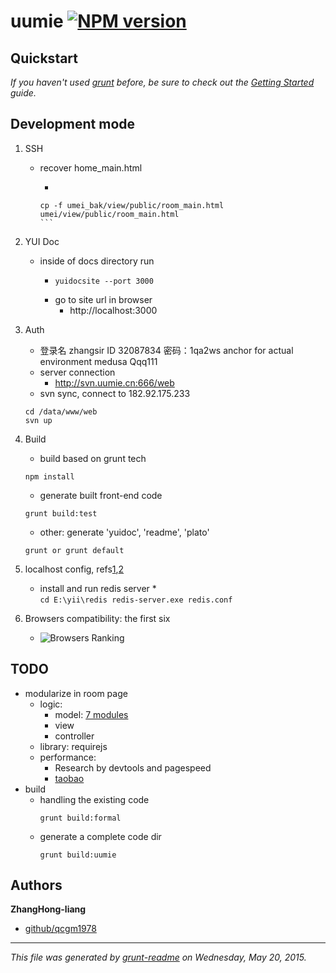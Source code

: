 # uumie [![NPM version](https://badge.fury.io/js/uumie.png)](http://badge.fury.io/js/uumie) 

> 

## Quickstart
_If you haven't used [grunt](grunt.js) before, be sure to check out the [Getting Started](http://gruntjs.com/getting-started) guide._




## Development mode
1. SSH
      * recover home_main.html
          *  ```
            cp -f umei_bak/view/public/room_main.html umei/view/public/room_main.html 
            ```
2. YUI Doc
      * inside of docs directory run 
        *   ```
            yuidocsite --port 3000 
            ```
        * go to site url in browser
            * http://localhost:3000 
3. Auth
      * 登录名 zhangsir     ID 32087834
        密码：1qa2ws
        anchor for actual environment
        medusa
        Qqq111
      * server connection
        * http://svn.uumie.cn:666/web
      * svn sync, connect to 182.92.175.233
      
      ```        
      cd /data/www/web
      svn up
      ```          
4. Build
      * build based on grunt tech
      
      ```
      npm install
      ```
        
      * generate built front-end code
      
      ```
      grunt build:test
      ```
      
      * other: generate 'yuidoc', 'readme', 'plato'
      
      ```
      grunt or grunt default
      ```
5. localhost config, refs[1](http://blog.163.com/fan_xy_qingyuan/blog/static/1889877482014111111283265/),[2](http://www.phperz.com/article/14/1029/31985.html)
      * install and run redis server
          *  
             ```
             cd E:\yii\redis
             redis-server.exe redis.conf 
             ```
6. Browsers compatibility: the first six
      * ![Browsers Ranking](browser-ranking.png)


## TODO
 * modularize in room page
    * logic: 
        * model: [7 modules](http://journal.crushlovely.com/post/88286835473/7-patterns-to-refactor-javascript-applications)
        * view
        * controller
    * library: requirejs       
    * performance: 
        * Research by devtools and pagespeed
        * [taobao](http://www.rshining.net/archives/941)
 * build
     * handling the existing code
         ```
         grunt build:formal
         ```
     * generate a complete code dir
         ```
         grunt build:uumie
         ```


## Authors

**ZhangHong-liang**

+ [github/qcgm1978](https://github.com/qcgm1978)




***

_This file was generated by [grunt-readme](https://github.com/assemble/grunt-readme) on Wednesday, May 20, 2015._

[grunt]: http://gruntjs.com/
[Getting Started]: https://github.com/gruntjs/grunt/blob/devel/docs/getting_started.md
[package.json]: https://npmjs.org/doc/json.html

